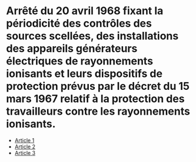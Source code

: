 # Arrêté du 20 avril 1968 fixant la périodicité des contrôles des sources scellées, des installations des appareils générateurs électriques de rayonnements ionisants et leurs dispositifs de protection prévus par le décret du 15 mars 1967 relatif à la protection des travailleurs contre les rayonnements ionisants.

- [Article 1](article-1.md)
- [Article 2](article-2.md)
- [Article 3](article-3.md)
